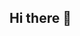 ## Hi there 👋

<!--
**colin-ec1/colin-ec1** is a ✨ _special_ ✨ repository because its `README.md` (this file) appears on your GitHub profile.

Here are some ideas to get you started:


